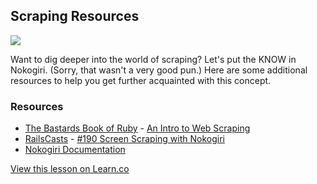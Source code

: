 

## Scraping Resources

<img src="http://www.allgreensites.com/news/gallery/web-site-scraping/web-site-scraping.jpg">

Want to dig deeper into the world of scraping? Let's put the KNOW in Nokogiri. (Sorry, that wasn't a very good pun.) Here are some additional resources to help you get further acquainted with this concept.

### Resources
* [The Bastards Book of Ruby](http://ruby.bastardsbook.com/) - [An Intro to Web Scraping](http://ruby.bastardsbook.com/chapters/web-scraping/)
* [RailsCasts](http://railscasts.com/) - [#190 Screen Scraping with Nokogiri](http://railscasts.com/episodes/190-screen-scraping-with-nokogiri)
* [Nokogiri Documentation](http://nokogiri.org/)

<a href='https://learn.co/lessons/hs-scraping-resources' data-visibility='hidden'>View this lesson on Learn.co</a>
